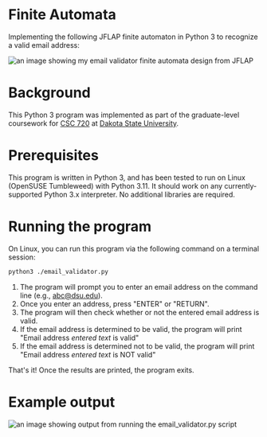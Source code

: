 # Finite Automata
Implementing the following JFLAP finite automaton in Python 3 to recognize a valid email address:

![an image showing my email validator finite automata design from JFLAP](JFLAP.png "Finite Automata")

# Background
This Python 3 program was implemented as part of the graduate-level coursework for [CSC 720](https://catalog.dsu.edu/preview_course_nopop.php?catoid=41&coid=25739) at [Dakota State University](https://dsu.edu/).

# Prerequisites
This program is written in Python 3, and has been tested to run on Linux (OpenSUSE Tumbleweed) with Python 3.11.  It should work on any currently-supported Python 3.x interpreter.  No additional libraries are required.

# Running the program
On Linux, you can run this program via the following command on a terminal session:

``` bash
python3 ./email_validator.py
```

1) The program will prompt you to enter an email address on the command line (e.g., abc@dsu.edu).  
2) Once you enter an address, press "ENTER" or "RETURN". 
3) The program will then check whether or not the entered email address is valid.
4) If the email address is determined to be valid, the program will print "Email address *entered text* is valid"
5) If the email address is determined not to be valid, the program will print "Email address *entered text* is NOT valid"

That's it!  Once the results are printed, the program exits.

# Example output
![an image showing output from running the email_validator.py script](Output.png "Example Output")